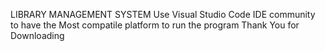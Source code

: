 LIBRARY MANAGEMENT SYSTEM
Use Visual Studio Code IDE community to have the Most compatile platform to run the program
Thank You for Downloading
